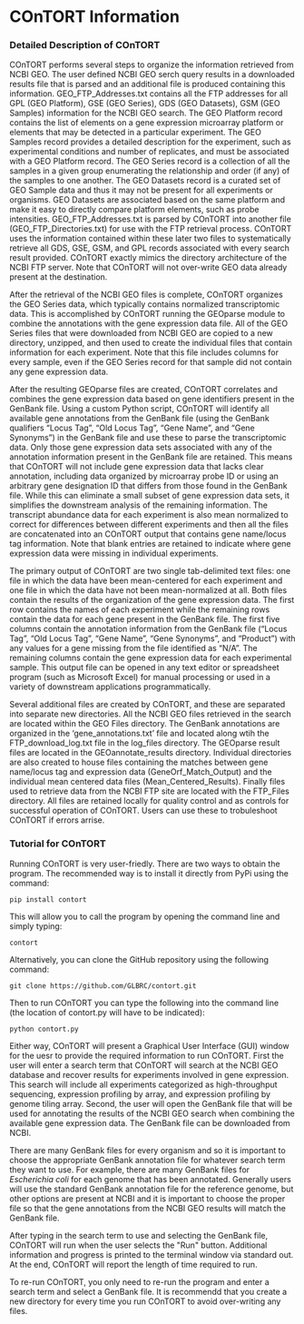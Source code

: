 # **COnTORT Information**

### Detailed Description of COnTORT 

COnTORT performs several steps to organize the information retrieved from NCBI GEO. The user defined NCBI GEO serch query results in a downloaded results file that is parsed and an additional file is produced containing this information. GEO_FTP_Addresses.txt contains all the FTP addresses for all GPL (GEO Platform), GSE (GEO Series), GDS (GEO Datasets), GSM (GEO Samples) information for the NCBI GEO search. The GEO Platform record contains the list of elements on a gene expression microarray platform or elements that may be detected in a particular experiment. The GEO Samples record provides a detailed description for the experiment, such as experimental conditions and number of replicates, and must be associated with a GEO Platform record. The GEO Series record is a collection of all the samples in a given group enumerating the relationship and order (if any) of the samples to one another. The GEO Datasets record is a curated set of GEO Sample data and thus it may not be present for all experiments or organisms. GEO Datasets are associated based on the same platform and make it easy to directly compare platform elements, such as probe intensities. GEO_FTP_Addresses.txt is parsed by COnTORT into another file (GEO_FTP_Directories.txt) for use with the FTP retrieval process. COnTORT uses the information contained within these later two files to systematically retrieve all GDS, GSE, GSM, and GPL records associated with every search result provided. COnTORT exactly mimics the directory architecture of the NCBI FTP server. Note that COnTORT will not over-write GEO data already present at the destination.

After the retrieval of the NCBI GEO files is complete, COnTORT organizes the GEO Series data, which typically contains normalized transcriptomic data. This is accomplished by COnTORT running the GEOparse module to combine the annotations with the gene expression data file. All of the GEO Series files that were downloaded from NCBI GEO are copied to a new directory, unzipped, and then used to create the individual files that contain information for each experiment. Note that this file includes columns for every sample, even if the GEO Series record for that sample did not contain any gene expression data.

After the resulting GEOparse files are created, COnTORT correlates and combines the gene expression data based on gene identifiers present in the GenBank file. Using a custom Python script, COnTORT will identify all available gene annotations from the GenBank file (using the GenBank qualifiers “Locus Tag”, “Old Locus Tag”, “Gene Name”, and “Gene Synonyms”) in the GenBank file and use these to parse the transcriptomic data. Only those gene expression data sets associated with any of the annotation information present in the GenBank file are retained. This means that COnTORT will not include gene expression data that lacks clear annotation, including data organized by microarray probe ID or using an arbitrary gene designation ID that differs from those found in the GenBank file. While this can eliminate a small subset of gene expression data sets, it simplifies the downstream analysis of the remaining information. The transcript abundance data for each experiment is also mean normalized to correct for differences between different experiments and then all the files are concatenated into an COnTORT output that contains gene name/locus tag information. Note that blank entries are retained to indicate where gene expression data were missing in individual experiments.

The primary output of COnTORT are two single tab-delimited text files:  one file in which the data have been mean-centered for each experiment and one file in which the data have not been mean-normalized at all. Both files contain the results of the organization of the gene expression data. The first row contains the names of each experiment while the remaining rows contain the data for each gene present in the GenBank file. The first five columns contain the annotation information from the GenBank file (“Locus Tag”, “Old Locus Tag”, “Gene Name”, “Gene Synonyms”, and “Product”) with any values for a gene missing from the file identified as “N/A”. The remaining columns contain the gene expression data for each experimental sample. This output file can be opened in any text editor or spreadsheet program (such as Microsoft Excel) for manual processing or used in a variety of downstream applications programmatically.

Several additional files are created by COnTORT, and these are separated into separate new directories. All the NCBI GEO files retrieved in the search are located within the GEO Files directory. The GenBank annotations are organized in the ‘gene_annotations.txt’ file and located along wtih the FTP_download_log.txt file in the log_files directory. The GEOparse result files are located in the GEOannotate_results directory. Individual directories are also created to house files containing the matches between gene name/locus tag and expression data (GeneOrf_Match_Output) and the individual mean centered data files (Mean_Centered_Results). Finally files used to retrieve data from the NCBI FTP site are located with the FTP_Files directory. All files are retained locally for quality control and as controls for successful operation of COnTORT. Users can use these to trobuleshoot COnTORT if errors arrise.

### Tutorial for COnTORT

Running COnTORT is very user-friedly. There are two ways to obtain the program. The recommended way is to install it directly from PyPi using the command:

	pip install contort

This will allow you to call the program by opening the command line and simply typing:

	contort

Alternatively, you can clone the GitHub repository using the following command:

	git clone https://github.com/GLBRC/contort.git

Then to run COnTORT you can type the following into the command line (the location of contort.py will have to be indicated):

	python contort.py

Either way, COnTORT will present a Graphical User Interface (GUI) window for the uesr to provide the required information to run COnTORT. First the user will enter a search term that COnTORT will search at the NCBI GEO database and recover results for experiments involved in gene expression. This search will include all experiments categorized as high-throughput sequencing, expression profiling by array, and expression profiling by genome tiling array. Second, the user will open the GenBank file that will be used for annotating the results of the NCBI GEO search when combining the available gene expression data. The GenBank file can be downloaded from NCBI.

There are many GenBank files for every organism and so it is important to choose the appropriate GenBank annotation file for whatever search term they want to use. For example, there are many GenBank files for *Escherichia coli* for each genome that has been annotated. Generally users will use the standard GenBank annotation file for the reference genome, but other options are present at NCBI and it is important to choose the proper file so that the gene annotations from the NCBI GEO results will match the GenBank file.

After typing in the search term to use and selecting the GenBank file, COnTORT will run when the user selects the "Run" button. Additional information and progress is printed to the terminal window via standard out. At the end, COnTORT will report the length of time required to run.

To re-run COnTORT, you only need to re-run the program and enter a search term and select a GenBank file. It is recommendd that you create a new directory for every time you run COnTORT to avoid over-writing any files.
